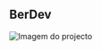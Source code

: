 ## BerDev
<img src='https://github.com/bernardojru/berDev/assets/93547947/7230bc1c-ab5f-4369-b5cf-4b5c100aadd4' alt='Imagem do projecto' />
